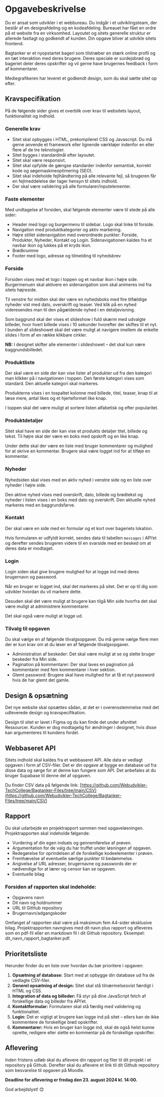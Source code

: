 # Opgavebeskrivelse

Du er ansat som udvikler i et webbureau. Du indgår i et udviklingsteam, der består af en designafdeling og en kodeafdeling. Bureauet har fået en ordre på et website fra en virksomhed. Layoutet og sitets generelle struktur er allerede fastlagt og godkendt af kunden. Din opgave bliver at udvikle sitets frontend.

Bagtanker er et nyopstartet bageri som tilstræber en stærk online profil og en tæt interaktion med deres brugere. Deres speciale er surdejsbrød og bageriet deler deres opskrifter og vil gerne have brugernes feedback i form af kommentarer.

Mediegrafikeren har leveret et godkendt design, som du skal sætte sitet op efter.

## Kravspecifikation

På de følgende sider gives et overblik over krav til websitets layout, funktionalitet og indhold.

### Generelle krav

- Sitet skal opbygges i HTML, prekompileret CSS og Javascript. Du må gerne anvende et framework eller lignende værktøjer indenfor en eller flere af de tre teknologier.
- Sitet bygges i standardmål efter layoutet.
- Sitet skal være responsivt.
- Sitet skal opfylde de gængse standarder indenfor semantisk, korrekt kode og søgemaskineoptimering (SEO).
- Sitet skal indeholde fejlhåndtering på alle relevante fejl, så brugeren får en fejlmeddelelse der tager hensyn til sitets indhold.
- Der skal være validering på alle formularer/inputelementer.

### Faste elementer

Med undtagelse af forsiden, skal følgende elementer være til stede på alle sider:

- Header med logo og burgermenu til sidebar. Logo skal linke til forside.
- Navigation med produktkategorier og aktiv markering.
- Højre stillet sidenavigation med overordnede punkter: Forside, Produkter, Nyheder, Kontakt og Login. Sidenavigationen kaldes fra et navbar ikon og lukkes på et kryds ikon.
- Brødkrumme
- Footer med logo, adresse og tilmelding til nyhedsbrev

### Forside

Forsiden vises med et logo i toppen og et navbar ikon i højre side. Burgermenuen skal aktivere en sidenavigation som skal animeres ind fra sitets højreside.

Til venstre for midten skal der være en nyhedsboks med fire tilfældige nyheder vist med dato, overskrift og teaser. Ved klik på en nyhed videresendes man til den pågældende nyhed i en detaljevisning.

Som baggrund skal der vises et slideshow i fuld skærm med udvalgte billeder, hvor hvert billede vises i 10 sekunder hvorefter der skiftes til et nyt. I bunden af slideshowet skal det være muligt at navigere imellem de enkelte slides i form af en række klikbare cirkler.

**NB:** I designet skifter alle elementer i slideshowet – det skal kun være baggrundsbilledet.

### Produktliste

Der skal være en side der kan vise lister af produkter ud fra den kategori man klikker på i navigationen i toppen. Den første kategori vises som standard. Den aktuelle kategori skal markeres.

Produkterne vises i en tospaltet kolonne med billede, titel, teaser, knap til at læse mere, antal likes og et hjerteformet like knap.

I toppen skal det være muligt at sortere listen alfabetisk og efter popularitet.

### Produktdetaljer

Sitet skal have en side der kan vise et produkts detaljer titel, billede og tekst. Til højre skal der være en boks med opskrift og en like knap.

Under dette skal der være en liste med bruger kommentarer og mulighed for at skrive en kommentar. Brugere skal være logget ind for at tilføje en kommentar.

### Nyheder

Nyhedsiden skal vises med en aktiv nyhed i venstre side og en liste over nyheder i højre side.

Den aktive nyhed vises med overskrift, dato, billede og brødtekst og nyheder i listen vises i en boks med dato og overskrift. Den aktuelle nyhed markeres med en baggrundsfarve.

### Kontakt

Der skal være en side med en formular og et kort over bageriets lokation.

Hvis formularen er udfyldt korrekt, sendes data til tabellen `messages` i API’et og derefter sendes brugeren videre til en svarside med en besked om at deres data er modtaget.

### Login

Login siden skal give brugere mulighed for at logge ind med deres brugernavn og password.

Når en bruger er logget ind, skal det markeres på sitet. Det er op til dig som udvikler hvordan du vil markere dette.

Desuden skal det være muligt at brugere kan tilgå Min side hvorfra det skal være muligt at administrere kommentarer.

Det skal også være muligt at logge ud.

### Tilvalg til opgaven

Du skal vælge en af følgende tilvalgsopgaver. Du må gerne vælge flere men der er kun krav om at du løser en af følgende tilvalgsopgaver.

- Administration af beskeder: Det skal være muligt at se og slette bruger beskeder fra Min side.
- Pagination på kommentarer: Der skal laves en pagination på kommentarer med fem kommentarer i hver sektion.
- Glemt password: Brugere skal have mulighed for at få et nyt password hvis de har glemt det gamle.

## Design & opsætning

Det nye website skal opsættes sådan, at det er i overensstemmelse med det udleverede design og kravspecifikation.

Design til sitet er lavet i Figma og du kan finde det under afsnittet Ressourcer. Kunden er dog modtagelig for ændringer i designet, hvis disse kan argumenteres til kundens fordel.

## Webbaseret API

Sitets indhold skal kaldes fra et webbaseret API. Alle data er vedlagt opgaven i form af CSV-filer. Det er din opgave at bygge en database ud fra disse data og sørge for at denne kan fungere som API. Det anbefales at du bruger Supabase til denne del af opgaven.

Du finder CSV data på følgende link: [https://github.com/Webudvikler-TechCollege/Bagtanker-Files/tree/main/CSV](https://github.com/Webudvikler-TechCollege/Bagtanker-Files/tree/main/CSV)

## Rapport

Du skal udarbejde en projektrapport sammen med opgaveløsningen. Projektrapporten skal indeholde følgende:

- Vurdering af din egen indsats og gennemførelse af prøven.
- Argumentation for de valg du har truffet under løsningen af opgaven.
- Redegørelse for oprindelsen af de forskellige kodeelementer i prøven.
- Fremhævelse af eventuelle særlige punkter til bedømmelse.
- Angivelse af URL adresser, brugernavne og passwords der er nødvendige for at lærer og censor kan se opgaven.
- Eventuelle bilag

### Forsiden af rapporten skal indeholde:

- Opgavens navn
- Dit navn og holdnummer
- URL til GitHub repository
- Brugernavn/adgangskoder

Omfanget af rapporten skal være på maksimum fem A4-sider eksklusive bilag. Projektrapporten navngives med dit navn plus rapport og afleveres som en pdf-fil eller en markdown fil i dit Github repository. Eksempel: dit_navn_rapport_bagtanker.pdf.

## Prioritetsliste

Herunder finder du en liste over hvordan du bør prioritere i opgaven:

1. **Opsætning af database:** Start med at opbygge din database ud fra de vedlagte CSV-filer.
2. **Generel opsætning af design:** Sitet skal stå tilnærmelsesvist færdigt i HTML og CSS.
3. **Integration af data og billeder:** Få styr på dine JavaScript fetch af forskellige data og billeder fra API’et.
4. **Kontaktformular:** Formularen skal stå færdig med validering og funktionalitet.
5. **Login:** Det er vigtigt at brugere kan logge ind på sitet – ellers kan de ikke kommentere de forskellige brød opskrifter.
6. **Kommentarer:** Hvis en bruger kan logge ind, skal de også helst kunne oprette, redigere eller slette en kommentar på de forskellige opskrifter.

## Aflevering

Inden fristens udløb skal du aflevere din rapport og filer til dit projekt i et repository på Github. Derefter skal du aflevere et link til dit Github repository som besvarelse til opgaven på Moodle.

**Deadline for aflevering er fredag den 23. august 2024 kl. 14:00.**

God arbejdslyst! 😊